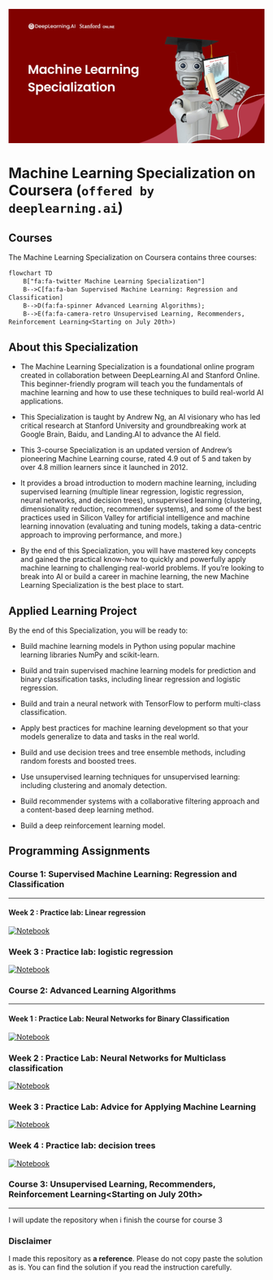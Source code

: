 ![](ml-banner.jpeg)

# Machine Learning Specialization on Coursera (`offered by deeplearning.ai`)

## Courses

The Machine Learning Specialization on Coursera contains three courses:

```mermaid
flowchart TD
    B["fa:fa-twitter Machine Learning Specialization"]
    B-->C[fa:fa-ban Supervised Machine Learning: Regression and Classification]
    B-->D(fa:fa-spinner Advanced Learning Algorithms);
    B-->E(fa:fa-camera-retro Unsupervised Learning, Recommenders, Reinforcement Learning<Starting on July 20th>)
```

## About this Specialization

- The Machine Learning Specialization is a foundational online program created in collaboration between DeepLearning.AI and Stanford Online. This beginner-friendly program will teach you the fundamentals of machine learning and how to use these techniques to build real-world AI applications. 

- This Specialization is taught by Andrew Ng, an AI visionary who has led critical research at Stanford University and groundbreaking work at Google Brain, Baidu, and Landing.AI to advance the AI field.

- This 3-course Specialization is an updated version of Andrew’s pioneering Machine Learning course, rated 4.9 out of 5 and taken by over 4.8 million learners since it launched in 2012. 

- It provides a broad introduction to modern machine learning, including supervised learning (multiple linear regression, logistic regression, neural networks, and decision trees), unsupervised learning (clustering, dimensionality reduction, recommender systems), and some of the best practices used in Silicon Valley for artificial intelligence and machine learning innovation (evaluating and tuning models, taking a data-centric approach to improving performance, and more.)

- By the end of this Specialization, you will have mastered key concepts and gained the practical know-how to quickly and powerfully apply machine learning to challenging real-world problems. If you’re looking to break into AI or build a career in machine learning, the new Machine Learning Specialization is the best place to start.

## Applied Learning Project

By the end of this Specialization, you will be ready to:

 
- Build machine learning models in Python using popular machine learning libraries NumPy and scikit-learn.

- Build and train supervised machine learning models for prediction and binary classification tasks, including linear regression and logistic regression.

- Build and train a neural network with TensorFlow to perform multi-class classification.

- Apply best practices for machine learning development so that your models generalize to data and tasks in the real world.

- Build and use decision trees and tree ensemble methods, including random forests and boosted trees.

- Use unsupervised learning techniques for unsupervised learning: including clustering and anomaly detection.

- Build recommender systems with a collaborative filtering approach and a content-based deep learning method.

- Build a deep reinforcement learning model.

## Programming Assignments

### Course 1: Supervised Machine Learning: Regression and Classification
---

#### Week 2 : Practice lab: Linear regression 
[![Notebook](https://img.shields.io/badge/-Notebook-blue)](https://nbviewer.org/github/naiborhujosua/Machine-Learning-Specialization/blob/master/Supervised%20Machine%20Learning%3A%20Regression%20and%20Classification/week2/lab/C1_W2_Linear_Regression.ipynb)

### Week 3 : Practice lab: logistic regression
[![Notebook](https://img.shields.io/badge/-Notebook-blue)](https://nbviewer.org/github/naiborhujosua/Machine-Learning-Specialization/blob/master/Supervised%20Machine%20Learning%3A%20Regression%20and%20Classification/week3/lab/C1_W3_Logistic_Regression.ipynb)


### Course 2: Advanced Learning Algorithms
---

#### Week 1 : Practice Lab: Neural Networks for Binary Classification

[![Notebook](https://img.shields.io/badge/-Notebook-blue)](https://nbviewer.org/github/naiborhujosua/Machine-Learning-Specialization/blob/master/Advanced%20ML/week1/lab/C2_W1_Assignment.ipynb)

### Week 2 : Practice Lab: Neural Networks for Multiclass classification

[![Notebook](https://img.shields.io/badge/-Notebook-blue)](https://nbviewer.org/github/naiborhujosua/Machine-Learning-Specialization/blob/master/Advanced%20ML/week2/lab/C2_W2_Assignment.ipynb)

### Week 3 : Practice Lab: Advice for Applying Machine Learning

[![Notebook](https://img.shields.io/badge/-Notebook-blue)](https://nbviewer.org/github/naiborhujosua/Machine-Learning-Specialization/blob/master/Advanced%20ML/week3/lab/C2_W3_Assignment.ipynb)

### Week 4 : Practice lab: decision trees

[![Notebook](https://img.shields.io/badge/-Notebook-blue)](https://nbviewer.org/github/naiborhujosua/Machine-Learning-Specialization/blob/master/Advanced%20ML/week4/lab/C2_W4_Decision_Tree_with_Markdown.ipynb)

### Course 3: Unsupervised Learning, Recommenders, Reinforcement Learning<Starting on July 20th>
--- 
I will update the repository when i finish the course for course 3


### Disclaimer 
I made this repository as **a reference**. Please do not copy paste the solution as is. You can find the solution if you read the instruction carefully. 

 
    

